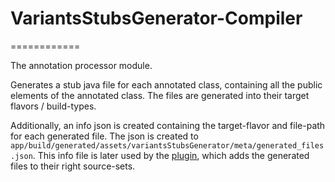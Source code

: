 # VariantsStubsGenerator-Compiler
============

The annotation processor module.

Generates a stub java file for each annotated class, containing all the public elements of the annotated class.
The files are generated into their target flavors / build-types.

Additionally, an info json is created containing the target-flavor and file-path for each generated file.
The json is created to `app/build/generated/assets/variantsStubsGenerator/meta/generated_files.json`.
This info file is later used by the [plugin](https://github.com/Ori1N/AndroidVariantsStubsGenerator/tree/master/variantsstubsgenerator-plugin), 
which adds the generated files to their right source-sets.